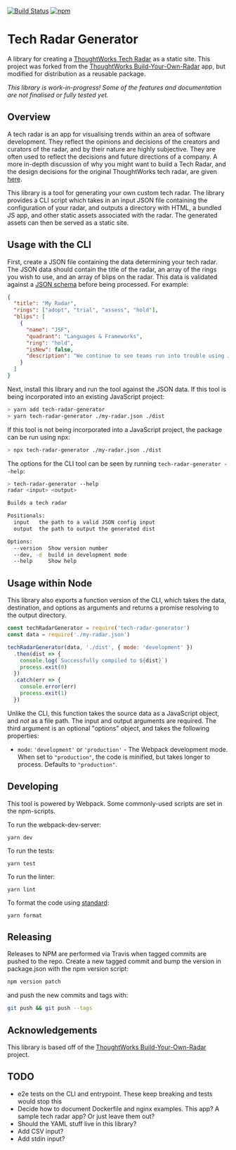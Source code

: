 [![Build Status](https://travis-ci.org/dprgarner/tech-radar-generator.svg?branch=master)](https://travis-ci.org/dprgarner/tech-radar-generator)
[![npm](https://img.shields.io/npm/v/tech-radar-generator)](http://npmjs.com/package/tech-radar-generator)

# Tech Radar Generator

A library for creating a [ThoughtWorks Tech Radar][radar] as a static site. This project was forked from the [ThoughtWorks Build-Your-Own-Radar][byor] app, but modified for distribution as a reusable package.

[radar]: https://www.thoughtworks.com/radar
[byor]: https://github.com/thoughtworks/build-your-own-radar

*This library is work-in-progress! Some of the features and documentation are not finalised or fully tested yet.*

## Overview

A tech radar is an app for visualising trends within an area of software development. They reflect the opinions and decisions of the creators and curators of the radar, and by their nature are highly subjective. They are often used to reflect the decisions and future directions of a company. A more in-depth discussion of why you might want to build a Tech Radar, and the design decisions for the original ThoughtWorks tech radar, are given [here][byor-why].

[byor-why]: https://www.thoughtworks.com/insights/blog/build-your-own-technology-radar

This library is a tool for generating your own custom tech radar. The library provides a CLI script which takes in an input JSON file containing the configuration of your radar, and outputs a directory with HTML, a bundled JS app, and other static assets associated with the radar. The generated assets can then be served as a static site.

## Usage with the CLI

First, create a JSON file containing the data determining your tech radar. The JSON data should contain the title of the radar, an array of the rings you wish to use, and an array of blips on the radar. This data is validated against a [JSON schema][schema] before being processed. For example:

```json
{
  "title": "My Radar",
  "rings": ["adopt", "trial", "assess", "hold"],
  "blips": [
    {
      "name": "JSF",
      "quadrant": "Languages & Frameworks",
      "ring": "hold",
      "isNew": false,
      "description": "We continue to see teams run into trouble using JSF ..."
    }
  ]
}
```
[schema]: https://github.com/dprgarner/tech-radar-generator/blob/master/schema.json

Next, install this library and run the tool against the JSON data. If this tool is being incorporated into an existing JavaScript project:
```bash
> yarn add tech-radar-generator
> yarn tech-radar-generator ./my-radar.json ./dist
```

If this tool is not being incorporated into a JavaScript project, the package can be run using npx:
```bash
> npx tech-radar-generator ./my-radar.json ./dist
```

The options for the CLI tool can be seen by running `tech-radar-generator --help`:

```bash
> tech-radar-generator --help
radar <input> <output>

Builds a tech radar

Positionals:
  input   the path to a valid JSON config input                         [string]
  output  the path to output the generated dist                         [string]

Options:
  --version  Show version number                                       [boolean]
  --dev, -d  build in development mode                                 [boolean]
  --help     Show help                                                 [boolean]
```

## Usage within Node

This library also exports a function version of the CLI, which takes the data, destination, and options as arguments and returns a promise resolving to the output directory.

```js
const techRadarGenerator = require('tech-radar-generator')
const data = require('./my-radar.json')

techRadarGenerator(data, './dist', { mode: 'development' })
  .then(dist => {
    console.log(`Successfully compiled to ${dist}`)
    process.exit(0)
  })
  .catch(err => {
    console.error(err)
    process.exit(1)
  })
```

Unlike the CLI, this function takes the source data as a JavaScript object, and _not_ as a file path. The input and output arguments are required. The third argument is an optional "options" object, and takes the following properties:

- `mode`: `'development'` or `'production'` - The Webpack development mode. When set to `"production"`, the code is minified, but takes longer to process. Defaults to `"production"`.


## Developing

This tool is powered by Webpack. Some commonly-used scripts are set in the npm-scripts.

To run the webpack-dev-server:

    yarn dev

To run the tests:

    yarn test

To run the linter:

    yarn lint

To format the code using [standard][standard]:

    yarn format

[standard]: https://standardjs.com/

## Releasing

Releases to NPM are performed via Travis when tagged commits are pushed to the repo. Create a new tagged commit and bump the version in package.json with the npm version script:

```bash
npm version patch
```

and push the new commits and tags with:

```bash
git push && git push --tags
```

## Acknowledgements

This library is based off of the [ThoughtWorks Build-Your-Own-Radar](https://github.com/thoughtworks/build-your-own-radar) project.

## TODO

- e2e tests on the CLI and entrypoint. These keep breaking and tests would stop this
- Decide how to document Dockerfile and nginx examples. This app? A sample tech radar app? Or just leave them out?
- Should the YAML stuff live in this library?
- Add CSV input?
- Add stdin input?
